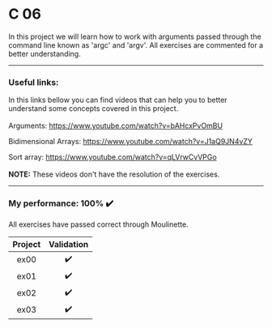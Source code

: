 # C 06

In this project we will learn how to work with arguments passed through the command line known as 'argc' and 'argv'. All exercises are commented for a better understanding.

---

### Useful links:
In this links bellow you can find videos that can help you to better understand some concepts covered in this project.
<br>
<br>
Arguments: https://www.youtube.com/watch?v=bAHcxPvOmBU

Bidimensional Arrays: https://www.youtube.com/watch?v=J1aQ9JN4vZY

Sort array: https://www.youtube.com/watch?v=qLVrwCvVPGo
<br>
<br>
**NOTE:** These videos don't have the resolution of the exercises.

---

### My performance: 100% :heavy_check_mark:
All exercises have passed correct through Moulinette.

| Project | Validation |
|:----:|:------------------:|
| ex00 | :heavy_check_mark: |
| ex01 | :heavy_check_mark: |
| ex02 | :heavy_check_mark: |
| ex03 | :heavy_check_mark: |